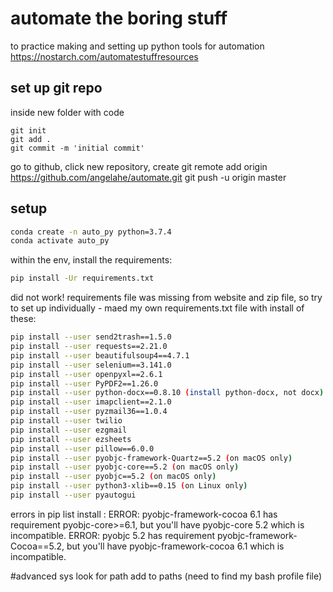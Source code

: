 # automate the boring stuff

to practice making and setting up python tools for automation
https://nostarch.com/automatestuffresources

## set up git repo
inside new folder with code
```
git init
git add .
git commit -m 'initial commit'

```
go to github, click new repository, create
git remote add origin https://github.com/angelahe/automate.git
git push -u origin master

## setup

```bash
conda create -n auto_py python=3.7.4
conda activate auto_py
```

within the env, install the requirements:
```bash
pip install -Ur requirements.txt
```

did not work!  requirements file was missing from website and zip file, so try to set up
individually - maed my own requirements.txt file with install of these:

```bash
pip install --user send2trash==1.5.0
pip install --user requests==2.21.0
pip install --user beautifulsoup4==4.7.1
pip install --user selenium==3.141.0
pip install --user openpyxl==2.6.1
pip install --user PyPDF2==1.26.0
pip install --user python-docx==0.8.10 (install python-docx, not docx)
pip install --user imapclient==2.1.0
pip install --user pyzmail36==1.0.4
pip install --user twilio
pip install --user ezgmail
pip install --user ezsheets
pip install --user pillow==6.0.0
pip install --user pyobjc-framework-Quartz==5.2 (on macOS only)
pip install --user pyobjc-core==5.2 (on macOS only)
pip install --user pyobjc==5.2 (on macOS only)
pip install --user python3-xlib==0.15 (on Linux only)
pip install --user pyautogui
```
errors in pip list install :
ERROR: pyobjc-framework-cocoa 6.1 has requirement pyobjc-core>=6.1, but you'll have pyobjc-core 5.2 which is incompatible.
ERROR: pyobjc 5.2 has requirement pyobjc-framework-Cocoa==5.2, but you'll have pyobjc-framework-cocoa 6.1 which is incompatible.

#advanced sys 
look for path
add to paths (need to find my bash profile file)
